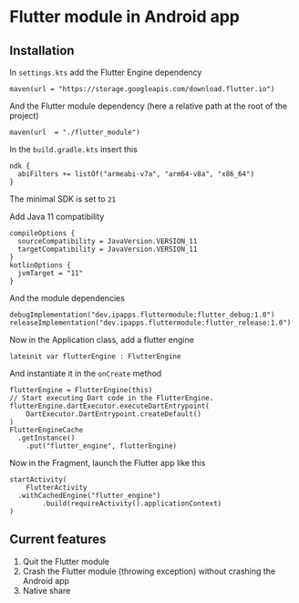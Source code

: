 # Flutter module in Android app

## Installation

In `settings.kts` add the Flutter Engine dependency
```
maven(url = "https://storage.googleapis.com/download.flutter.io")
```
And the Flutter module dependency (here a relative path at the root of the project)
```
maven(url  = "./flutter_module")
```

In the `build.gradle.kts` insert this

```
ndk {  
  abiFilters += listOf("armeabi-v7a", "arm64-v8a", "x86_64")  
}
```

The minimal SDK is set to `21`

Add Java 11 compatibility

```
compileOptions {  
  sourceCompatibility = JavaVersion.VERSION_11  
  targetCompatibility = JavaVersion.VERSION_11  
}  
kotlinOptions {  
  jvmTarget = "11"  
}
```

And the module dependencies

```
debugImplementation("dev.ipapps.fluttermodule:flutter_debug:1.0")  
releaseImplementation("dev.ipapps.fluttermodule:flutter_release:1.0")
```

Now in the Application class, add a flutter engine 

````
lateinit var flutterEngine : FlutterEngine
````

And instantiate it in the `onCreate` method

```
flutterEngine = FlutterEngine(this)  
// Start executing Dart code in the FlutterEngine.  
flutterEngine.dartExecutor.executeDartEntrypoint(  
    DartExecutor.DartEntrypoint.createDefault()  
)  
FlutterEngineCache  
  .getInstance()  
    .put("flutter_engine", flutterEngine)
```

Now in the Fragment, launch the Flutter app like this 

```
startActivity(  
    FlutterActivity  
  .withCachedEngine("flutter_engine")  
        .build(requireActivity().applicationContext)  
)
```

## Current features

1. Quit the Flutter module
2. Crash the Flutter module (throwing exception) without crashing the Android app
3. Native share
